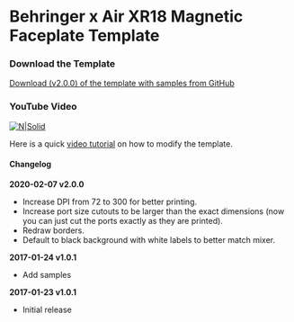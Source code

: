 # Behringer x Air XR18 Magnetic Faceplate Template

### Download the Template
[Download (v2.0.0) of the template with samples from GitHub ](https://github.com/jeffcoughlin/Behringer-x-Air-XR18-Magnetic-Faceplate-Template/archive/2.0.0.zip)

### YouTube Video
[![N|Solid](https://i9.ytimg.com/vi/elAR5zKiPm8/mqdefault.jpg?time=1594337830181&sqp=CKTTnvgF&rs=AOn4CLDQj5aAGcmSpzE6WL-TB4o5UoduIw)](https://youtu.be/elAR5zKiPm8)

Here is a quick [video tutorial](https://youtu.be/elAR5zKiPm8) on how to modify the template.

#### Changelog

**2020-02-07 v2.0.0**
* Increase DPI from 72 to 300 for better printing.
* Increase port size cutouts to be larger than the exact dimensions (now you can just cut the ports exactly as they are printed).
* Redraw borders.
* Default to black background with white labels to better match mixer.

**2017-01-24 v1.0.1**
* Add samples

**2017-01-23 v1.0.1**
* Initial release